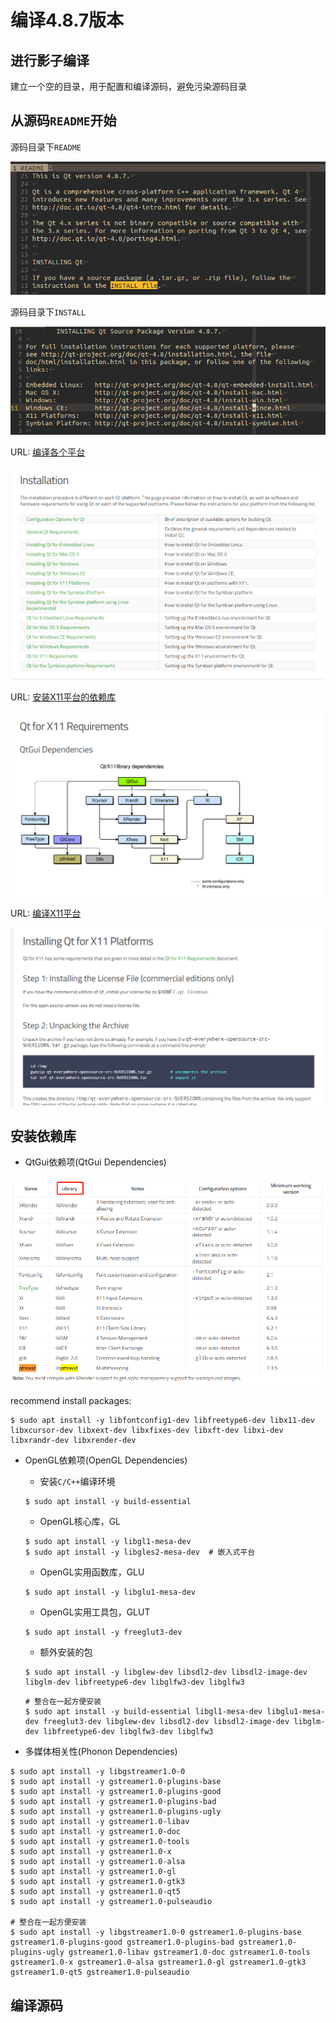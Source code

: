 # 编译4.8.7版本

## 进行影子编译

建立一个空的目录，用于配置和编译源码，避免污染源码目录

## 从源码`README`开始

源码目录下`README`

![README](img/README.png)

源码目录下`INSTALL`

![INSTALL](img/INSTALL.png)

URL: [编译各个平台](http://qt-project.org/doc/qt-4.8/installation.html)

![install-all-platform](img/install-all-platform.png)

URL: [安装X11平台的依赖库](https://doc.qt.io/archives/qt-4.8/requirements-x11.html)

![requirement_for_x11](img/requirement_for_x11.png)

URL: [编译X11平台](http://qt-project.org/doc/qt-4.8/install-x11.html)

![install_for_x11](img/install_for_x11.png)

## 安装依赖库

* QtGui依赖项(QtGui Dependencies)

![qtgui-dependencies](img/qtgui-dependencies.png)

recommend install packages:

```shell
$ sudo apt install -y libfontconfig1-dev libfreetype6-dev libx11-dev libxcursor-dev libxext-dev libxfixes-dev libxft-dev libxi-dev libxrandr-dev libxrender-dev
```

* OpenGL依赖项(OpenGL Dependencies)

    * 安装`C/C++`编译环境

    ```shell
    $ sudo apt install -y build-essential
    ```

    * OpenGL核心库，GL

    ```shell
    $ sudo apt install -y libgl1-mesa-dev
    $ sudo apt install -y libgles2-mesa-dev  # 嵌入式平台
    ```

    * OpenGL实用函数库，GLU

    ```shell
    $ sudo apt install -y libglu1-mesa-dev
    ```

    * OpenGL实用工具包，GLUT

    ```shell
    $ sudo apt install -y freeglut3-dev
    ```

    * 额外安装的包

    ```shell
    $ sudo apt install -y libglew-dev libsdl2-dev libsdl2-image-dev libglm-dev libfreetype6-dev libglfw3-dev libglfw3
    ```

    ```shell
    # 整合在一起方便安装
    $ sudo apt install -y build-essential libgl1-mesa-dev libglu1-mesa-dev freeglut3-dev libglew-dev libsdl2-dev libsdl2-image-dev libglm-dev libfreetype6-dev libglfw3-dev libglfw3
    ```

* 多媒体相关性(Phonon Dependencies)

```shell
$ sudo apt install -y libgstreamer1.0-0
$ sudo apt install -y gstreamer1.0-plugins-base
$ sudo apt install -y gstreamer1.0-plugins-good
$ sudo apt install -y gstreamer1.0-plugins-bad
$ sudo apt install -y gstreamer1.0-plugins-ugly
$ sudo apt install -y gstreamer1.0-libav
$ sudo apt install -y gstreamer1.0-doc
$ sudo apt install -y gstreamer1.0-tools
$ sudo apt install -y gstreamer1.0-x
$ sudo apt install -y gstreamer1.0-alsa
$ sudo apt install -y gstreamer1.0-gl
$ sudo apt install -y gstreamer1.0-gtk3
$ sudo apt install -y gstreamer1.0-qt5
$ sudo apt install -y gstreamer1.0-pulseaudio

# 整合在一起方便安装
$ sudo apt install -y libgstreamer1.0-0 gstreamer1.0-plugins-base gstreamer1.0-plugins-good gstreamer1.0-plugins-bad gstreamer1.0-plugins-ugly gstreamer1.0-libav gstreamer1.0-doc gstreamer1.0-tools gstreamer1.0-x gstreamer1.0-alsa gstreamer1.0-gl gstreamer1.0-gtk3 gstreamer1.0-qt5 gstreamer1.0-pulseaudio
```

## 编译源码


